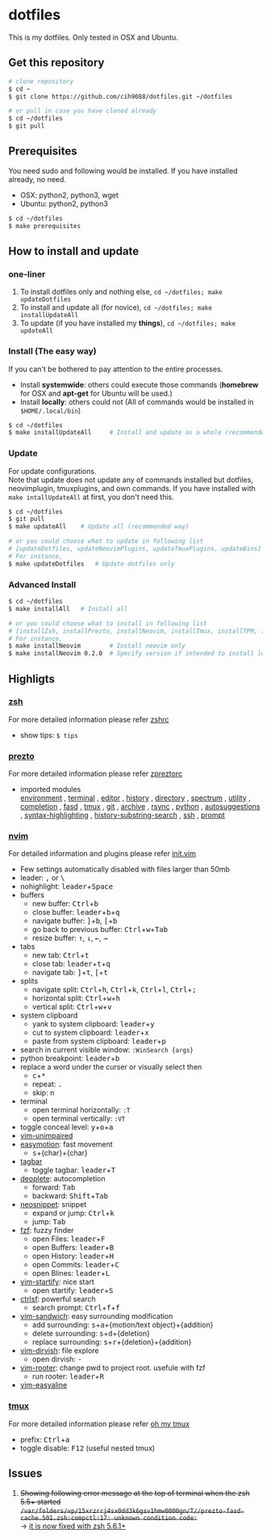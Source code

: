 # dotfiles
This is my dotfiles. Only tested in OSX and Ubuntu.

## Get this repository
```bash
# clone repository
$ cd ~
$ git clone https://github.com/cih9088/dotfiles.git ~/dotfiles

# or pull in case you have cloned already
$ cd ~/dotfiles
$ git pull
```

## Prerequisites
You need sudo and following would be installed. If you have installed already, no need.
* OSX: python2, python3, wget
* Ubuntu: python2, python3
```bash
$ cd ~/dotfiles
$ make prerequisites
```
<!-- ```bash -->
<!-- $ cd ~/dotfiles -->
<!-- # You have to be in dotfiles directory!! -->
<!-- $ ./prerequisites.sh -->
<!-- ``` -->

## How to install and update
### one-liner
1. To install dotfiles only and nothing else, `cd ~/dotfiles; make updateDotfiles`
2. To install and update all (for novice), `cd ~/dotfiles; make installUpdateAll`
3. To update (if you have installed my **things**), `cd ~/dotfiles; make updateAll`

### Install (The easy way)
If you can't be bothered to pay attention to the entire processes.
- Install **systemwide**: others could execute those commands (**homebrew** for OSX and **apt-get** for Ubuntu will be used.)
- Install **locally**: others could not (All of commands would be installed in `$HOME/.local/bin`)

```bash
$ cd ~/dotfiles
$ make installUpdateAll     # Install and update as a whole (recommended way)
```

### Update
For update configurations. \
Note that update does not update any of commands installed but dotfiles, neovimplugin, tmuxplugins, and own commands.
If you have installed with `make intallUpdateAll` at first, you don't need this.
```bash
$ cd ~/dotfiles
$ git pull
$ make updateAll    # Update all (recommended way)

# or you could choose what to update in following list
# [updateDotfiles, updateNeovimPlugins, updateTmuxPlugins, updateBins]
# For instance,
$ make updateDotfiles   # Update dotfiles only
```


### Advanced Install
```bash
$ cd ~/dotfiles
$ make installAll   # Install all

# or you could choose what to install in following list
# [installZsh, installPrezto, installNeovim, installTmux, installTPM, installBins]
# For instance,
$ make installNeovim        # Install neovim only
$ make installNeovim 0.2.0  # Specify version if intended to install locally
```


## Highligts

### [zsh](https://github.com/tmux/tmux)
For more detailed information please refer [zshrc](https://github.com/cih9088/dotfiles/blob/master/zsh/zshrc)
- show tips: `$ tips`

### [prezto](https://github.com/sorin-ionescu/prezto)
For more detailed information please refer [zpreztorc](https://github.com/cih9088/dotfiles/blob/master/zsh/zpreztorc)
- imported modules \
[environment](https://github.com/sorin-ionescu/prezto/tree/master/modules/environment)
, [terminal](https://github.com/sorin-ionescu/prezto/tree/master/modules/terminal)
, [editor](https://github.com/sorin-ionescu/prezto/tree/master/modules/editor)
, [history](https://github.com/sorin-ionescu/prezto/tree/master/modules/history)
, [directory](https://github.com/sorin-ionescu/prezto/tree/master/modules/directory)
, [spectrum](https://github.com/sorin-ionescu/prezto/tree/master/modules/spectrum)
, [utility](https://github.com/sorin-ionescu/prezto/tree/master/modules/utility)
, [completion](https://github.com/sorin-ionescu/prezto/tree/master/modules/completion)
, [fasd](https://github.com/sorin-ionescu/prezto/tree/master/modules/fasd)
, [tmux](https://github.com/sorin-ionescu/prezto/tree/master/modules/tmux)
, [git](https://github.com/sorin-ionescu/prezto/tree/master/modules/git)
, [archive](https://github.com/sorin-ionescu/prezto/tree/master/modules/archive)
, [rsync](https://github.com/sorin-ionescu/prezto/tree/master/modules/rsync)
, [python](https://github.com/sorin-ionescu/prezto/tree/master/modules/python)
, [autosuggestions](https://github.com/sorin-ionescu/prezto/tree/master/modules/autosuggestions)
, [syntax-highlighting](https://github.com/sorin-ionescu/prezto/tree/master/modules/syntax-highlighting)
, [history-substring-search](https://github.com/sorin-ionescu/prezto/tree/master/modules/history-substring-search)
, [ssh](https://github.com/sorin-ionescu/prezto/tree/master/modules/ssh)
, [prompt](https://github.com/sorin-ionescu/prezto/tree/master/modules/prompt)

### [nvim](https://github.com/neovim/neovim)
For detailed information and plugins please refer [init.vim](https://github.com/cih9088/dotfiles/blob/master/vim/vimrc)
- Few settings automatically disabled with files larger than 50mb
- leader: <kbd>,</kbd> or <kbd>\\</kbd>
- nohighlight: <kbd>leader</kbd>+<kbd>Space</kbd>
- buffers
    - new buffer: <kbd>Ctrl</kbd>+<kbd>b</kbd>
    - close buffer: <kbd>leader</kbd>+<kbd>b</kbd>+<kbd>q</kbd>
    - navigate buffer: <kbd>\]</kbd>+<kbd>b</kbd>, <kbd>\[</kbd>+<kbd>b</kbd>
    - go back to previous buffer: <kbd>Ctrl</kbd>+<kbd>w</kbd>+<kbd>Tab</kbd>
    - resize buffer: <kbd>&uparrow;</kbd>, <kbd>&downarrow;</kbd>, <kbd>&leftarrow;</kbd>, <kbd>&rightarrow;</kbd>
- tabs
    - new tab: <kbd>Ctrl</kbd>+<kbd>t</kbd>
    - close tab: <kbd>leader</kbd>+<kbd>t</kbd>+<kbd>q</kbd>
    - navigate tab: <kbd>\]</kbd>+<kbd>t</kbd>, <kbd>\[</kbd>+<kbd>t</kbd>
- splits
    - navigate split: <kbd>Ctrl</kbd>+<kbd>h</kbd>, <kbd>Ctrl</kbd>+<kbd>k</kbd>, <kbd>Ctrl</kbd>+<kbd>l</kbd>, <kbd>Ctrl</kbd>+<kbd>;</kbd>
    - horizontal split: <kbd>Ctrl</kbd>+<kbd>w</kbd>+<kbd>h</kbd>
    - vertical split: <kbd>Ctrl</kbd>+<kbd>w</kbd>+<kbd>v</kbd>
- system clipboard
    - yank to system clipboard: <kbd>leader</kbd>+<kbd>y</kbd>
    - cut to system clipboard: <kbd>leader</kbd>+<kbd>x</kbd>
    - paste from system clipboard: <kbd>leader</kbd>+<kbd>p</kbd>
- search in current visible window: `:WinSearch {args}`
- python breakpoint: <kbd>leader</kbd>+<kbd>b</kbd>
- replace a word under the curser or visually select then
    - <kbd>c</kbd>+<kbd>*</kbd>
    - repeat: <kbd>.</kbd>
    - skip: <kbd>n</kbd>
- terminal
    - open terminal horizontally: `:T`
    - open terminal vertically: `:VT`
- toggle conceal level: <kbd>y</kbd>+<kbd>o</kbd>+<kbd>a</kbd>
- [vim-unimpaired](https://github.com/tpope/vim-unimpaired)
- [easymotion](https://github.com/easymotion/vim-easymotion): fast movement
    - <kbd>s</kbd>+{char}+{char}
- [tagbar](https://github.com/majutsushi/tagbar)
    - toggle tagbar: <kbd>leader</kbd>+<kbd>T</kbd>
- [deoplete](https://github.com/Shougo/deoplete.nvim): autocompletion
    - forward: <kbd>Tab</kbd>
    - backward: <kbd>Shift</kbd>+<kbd>Tab</kbd>
- [neosnippet](https://github.com/Shougo/neosnippet.vim): snippet
    - expand or jump: <kbd>Ctrl</kbd>+<kbd>k</kbd>
    - jump: <kbd>Tab</kbd>
- [fzf](https://github.com/junegunn/fzf.vim): fuzzy finder
    - open Files: <kbd>leader</kbd>+<kbd>F</kbd>
    - open Buffers: <kbd>leader</kbd>+<kbd>B</kbd>
    - open History: <kbd>leader</kbd>+<kbd>H</kbd>
    - open Commits: <kbd>leader</kbd>+<kbd>C</kbd>
    - open Blines: <kbd>leader</kbd>+<kbd>L</kbd>
- [vim-startify](https://github.com/mhinz/vim-startify): nice start
    - open startify: <kbd>leader</kbd>+<kbd>S</kbd>
- [ctrlsf](https://github.com/dyng/ctrlsf.vim): powerful search
    - search prompt: <kbd>Ctrl</kbd>+<kbd>f</kbd>+<kbd>f</kbd>
- [vim-sandwich](https://github.com/machakann/vim-sandwich): easy surrounding modification
    - add surrounding: <kbd>s</kbd>+<kbd>a</kbd>+{motion/text object}+{addition}
    - delete surrounding: <kbd>s</kbd>+<kbd>d</kbd>+{deletion}
    - replace surrounding: <kbd>s</kbd>+<kbd>r</kbd>+{deletion}+{addition}
- [vim-dirvish](https://github.com/justinmk/vim-dirvish): file explore
    - open dirvish: <kbd>-</kbd>
- [vim-rooter](https://github.com/airblade/vim-rooter): change pwd to project root. usefule with fzf
    - run rooter: <kbd>leader</kbd>+<kbd>R</kbd>
- [vim-easyaline](https://github.com/junegunn/vim-easy-align)

### [tmux](https://github.com/tmux/tmux)
For more detailed information please refer [oh my tmux](https://github.com/gpakosz/.tmux)
- prefix: <kbd>Ctrl</kbd>+<kbd>a</kbd>
- toggle disable: <kbd>F12</kbd> (useful nested tmux)

<!-- ## Install it as a whole -->
<!-- Following list would be installed by itself with prompt.  -->
<!-- If you choose to install systemwide, other users could execute thoes command. -->
<!-- (homebrew for OSX and apt-get for Ubuntu will be used.) -->
<!-- If you choose to install locally, others not. -->
<!-- (All of command would be installed in `$HOME/.local`) -->
<!-- * [zsh](http://www.zsh.org/) -->
<!-- * [prezto](https://github.com/sorin-ionescu/prezto) -->
<!-- * personal dotfiles -->
<!-- * [neovim](https://neovim.io/) and plugins (please refer `init.vim` for the details) -->
<!-- * [tmux](https://github.com/tmux/tmux) -->
<!-- * personal bin -->
<!--     [> * [tree](https://linux.die.net/man/1/tree) <] -->
<!--     [> * [fd](https://github.com/sharkdp/fd) <] -->
<!--     [> * [thefuck](https://github.com/nvbn/thefuck) <] -->
<!--     [> * [ripgrep](https://github.com/nvbn/thefuck) <] -->
<!--     [> * [trdl](https://github.com/tldr-pages/tldr) <] -->
<!--     [> * [ranger](https://github.com/ranger/ranger) <] -->
<!--     [> * [bash-snippets (transfer, cheat only)](https://github.com/alexanderepstein/Bash-Snippets) <] -->
<!-- ```bash -->
<!-- $ cd ~/dotfiles -->
<!-- # You have to be in dotfiles directory!! -->
<!-- $ ./install.sh -->
<!-- # Only if you need my dev environment -->
<!-- $ ./setup_python_dev.sh     # setup python dev environment -->
<!-- $ ./setup_shell_dev.sh      # setup shell dev envrionment -->
<!-- ``` -->

## Issues
1. ~~Showing following error message at the top of terminal when the zsh 5.5+ started \
    `/var/folders/vp/15xrzrrj4sx0dd3k6gsv1hmw0000gn/T//prezto-fasd-cache.501.zsh:compctl:17: unknown condition code:`~~ \
    -> [it is now fixed with zsh 5.6.1+](https://github.com/sorin-ionescu/prezto/issues/1569)

<!--
## For MAC
Install [brew](https://brew.sh/index_ko.html) first
```bash
$ /usr/bin/ruby -e "$(curl -fsSL https://raw.githubusercontent.com/Homebrew/install/master/install)"
```

## Installation of [Prezto](https://github.com/sorin-ionescu/prezto)
1. Install zsh
    ```bash
    $ brew install zsh            # For Mac
    $ sudo apt-get install zsh    # For Ubuntu
    ```
2. Launch zsh
    ```bash
    $ zsh
    ```
3. Run prezto_setup.sh
    ```bash
    $ ./script/prezto_setup.sh
    ```
4. (Optional) Set Zsh as your default shell
    ```bash
    $ chsh -s /bin/zsh
    ```

## Installation of [neovim](https://github.com/neovim/neovim/wiki/Installing-Neovim) and plugin setup
---
**MAC ONLY**: You need to install Python2 and Python3 managed by Homebrew
```bash
$ brew install python2  # python2
$ brew install python   # python3
```
---

1. Install neovim
    ```bash
    # For Mac
    $ brew install neovim

    # For Ubuntu
    $ sudo apt-get install software-properties-common
    $ sudo add-apt-repository ppa:neovim-ppa/stable
    $ sudo apt-get update
    $ sudo apt-get install neovim
    $ sudo apt-get install python-dev python-pip python3-dev python3-pip
    ```

2. Install neovim with python3 support
	```bash
	$ pip3 install neovim --upgarde
	```

3. Install [fd](https://github.com/sharkdp/fd)
    ```bash
    $ brew install fd                   # For Mac
    $ sudo dpkg -i fd_6.2.0_amd64.deb   # adapt version number and architecture
    ```

## Installation of tmux
1. Run tmux_setup.sh
    ```bash
    $ ./script/tmux_setup.sh
    ```

## Copy dot files
1. Run dot_setup.sh
    ```bash
    $ cd script # important! you have to be in script directory!!
    $ ./dot_setup.sh
    ```
-->
